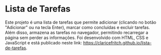 # Lista de Tarefas

Este projeto é uma lista de tarefas que permite adicionar (clicando no botão "Adicionar" ou na tecla Enter), marcar como concluídas e excluir tarefas. Além disso, armazena as tarefas no navegador, permitindo recarregar a página sem perder as informações. Foi desenvolvido com HTML, CSS e JavaScript e está publicado neste link: https://claricefritch.github.io/lista-de-tarefas.
